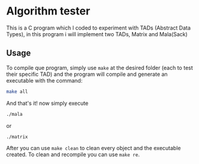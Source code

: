 # Algorithm tester
This is a C program which I coded to experiment with TADs (Abstract Data Types), in this program i will implement two TADs, Matrix and Mala(Sack)

## Usage
To compile que program, simply use ```make``` at the desired folder (each to test their specific TAD) and the program will compile and generate an executable with the command:
```bash
make all
```
And that's it! now simply execute
```bash
./mala
```
or 
```bash
./matrix
```
After you can use ```make clean``` to clean every object and the executable created.
To clean and recompile you can use ```make re```.